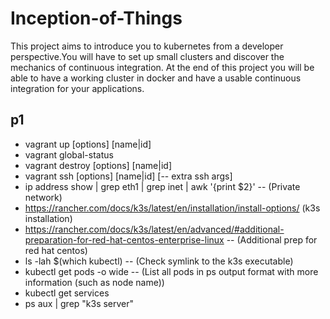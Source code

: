 # Inception-of-Things
This project aims to introduce you to kubernetes from a developer perspective.You will have to set up small clusters and discover the mechanics of continuous integration. At the end of this project you will be able to have a working cluster in docker and have a usable continuous integration for your applications.

## p1
  - vagrant up [options] [name|id]
  - vagrant global-status
  - vagrant destroy [options] [name|id]
  - vagrant ssh [options] [name|id] [-- extra ssh args]
  - ip address show | grep eth1 | grep inet | awk '{print $2}' -- (Private network)
  - https://rancher.com/docs/k3s/latest/en/installation/install-options/ (k3s installation)
  - https://rancher.com/docs/k3s/latest/en/advanced/#additional-preparation-for-red-hat-centos-enterprise-linux -- (Additional prep for red hat centos)
  - ls -lah $(which kubectl) -- (Check symlink to the k3s executable)
  - kubectl get pods -o wide -- (List all pods in ps output format with more information (such as node name))
  - kubectl get services
  - ps aux | grep "k3s server"
